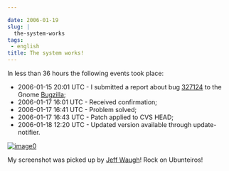 ```yaml
---

date: 2006-01-19
slug: |
  the-system-works
tags:
 - english
title: The system works!
---
```


In less than 36 hours the following events took place:

-   2006-01-15 20:01 UTC - I submitted a report about bug
    [327124](http://bugzilla.gnome.org/show_bug.cgi?id=327124) to the
    Gnome [Bugzilla](http://bugzilla.gnome.org/);
-   2006-01-17 16:01 UTC - Received confirmation;
-   2006-01-17 16:41 UTC - Problem solved;
-   2006-01-17 16:43 UTC - Patch applied to CVS HEAD;
-   2006-01-18 12:20 UTC - Updated version available through
    update-notifier.

[![image0](http://static.flickr.com/30/88176193_a57b5cfe9e_b.jpg)](http://static.flickr.com/30/88176193_a57b5cfe9e_b.jpg)

My screenshot was picked up by [Jeff
Waugh](http://perkypants.org/blog/2006/01/19/dapperberries/)! Rock on
Ubunteiros!
